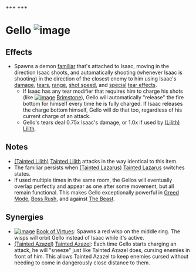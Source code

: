 +++
+++

 # Gello ![image](/image/Gello.png) 


Effects
---------


* Spawns a demon [familiar](/wiki/Familiar "Familiar") that's attached to Isaac, moving in the direction Isaac shoots, and automatically shooting (whenever Isaac is shooting) in the direction of the closest enemy to him using Isaac's [damage](/wiki/Damage "Damage"), [tears](/wiki/Tears "Tears"), [range](/wiki/Range "Range"), [shot speed](/wiki/Shot_speed "Shot speed"), and [special](/wiki/Status_Effects "Status Effects") [tear effects](/wiki/Tear_effects "Tear effects").
	+ If Isaac has any tear modifier that requires him to charge his shots (like [![image](/image/Brimstone.png)](/wiki/Brimstone "Brimstone") [Brimstone](/wiki/Brimstone "Brimstone")), Gello will automatically "release" the fire bottom for himself every time he is fully charged. If Isaac releases the charge bottom himself, Gello will do that too, regardless of his current charge of an attack.
	+ Gello's tears deal 0.75x Isaac's damage, or 1.0x if used by  [(Lilith)](/wiki/Lilith "Lilith") [Lilith](/wiki/Lilith "Lilith").


Notes
-------


* [(Tainted Lilith)](/wiki/Tainted_Lilith "Tainted Lilith") [Tainted Lilith](/wiki/Tainted_Lilith "Tainted Lilith") attacks in the way identical to this item.
* The familiar persists when  [(Tainted Lazarus)](/wiki/Tainted_Lazarus "Tainted Lazarus") [Tainted Lazarus](/wiki/Tainted_Lazarus "Tainted Lazarus") switches states.
* If used multiple times in the same room, the Gellos will eventually overlap perfectly and appear as one after some movement, but all remain functional. This makes Gello exceptionally powerful in [Greed Mode](/wiki/Greed_Mode "Greed Mode"), [Boss Rush](/wiki/Boss_Rush "Boss Rush"), and against [The Beast](/wiki/The_Beast "The Beast").


Synergies
-----------


* [![image](/image/Book_of_Virtues.png)](/wiki/Book_of_Virtues "Book of Virtues") [Book of Virtues](/wiki/Book_of_Virtues "Book of Virtues"): Spawns a red wisp on the middle ring. The wisps will orbit Gello instead of Isaac while it's active.
* [(Tainted Azazel)](/wiki/Tainted_Azazel "Tainted Azazel") [Tainted Azazel](/wiki/Tainted_Azazel "Tainted Azazel"): Each time Gello starts charging an attack, he will "sneeze" just like Tainted Azazel does, cursing enemies in front of him. This allows Tainted Azazel to keep enemies cursed without needing to come in dangerously close distance to them.


